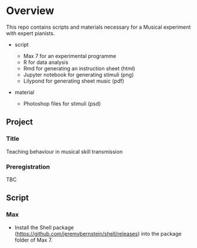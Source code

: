 # Overview
This repo contains scripts and materials necessary for a Musical experiment with expert pianists.
- script
    + Max 7 for an experimental programme
    + R for data analysis
    + Rmd for generating an instruction sheet (html)
    + Jupyter notebook for generating stimuli (png)
    + Lilypond for generating sheet music (pdf)
    
- material
    + Photoshop files for stimuli (psd)

## Project
### Title
Teaching behaviour in musical skill transmission

### Preregistration
TBC

## Script
### Max
- Install the Shell package (https://github.com/jeremybernstein/shell/releases) into the package folder of Max 7.
